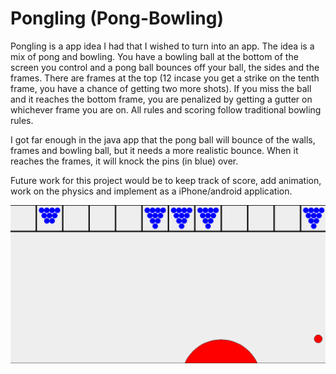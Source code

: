 # Pongling (Pong-Bowling)

Pongling is a app idea I had that I wished to turn into an app. The idea is a mix of pong and bowling. You have a bowling ball at the bottom of the screen you control and a pong ball bounces off your ball, the sides and the frames. There are frames at the top (12 incase you get a strike on the tenth frame, you have a chance of getting two more shots). If you miss the ball and it reaches the bottom frame, you are penalized by getting a gutter on whichever frame you are on. All rules and scoring follow traditional bowling rules.

I got far enough in the java app that the pong ball will bounce of the walls, frames and bowling ball, but it needs a more realistic bounce. When it reaches the frames, it will knock the pins (in blue) over.

Future work for this project would be to keep track of score, add animation, work on the physics and implement as a iPhone/android application.

![](images/pongling.png)
